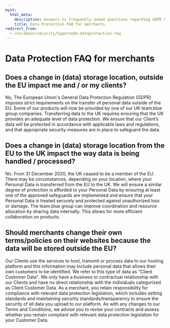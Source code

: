 ```yaml
---
myst:
  html_meta:
    description: Answers to frequently asked questions regarding GDPR & UK regulations.
    title: Data Protection FAQ for merchants
redirect_from:
  - /en/about/security/hypernode-dataprotection-faq
---
```


# Data Protection FAQ for merchants

## Does a change in (data) storage location, outside the EU impact me and / or my clients?

No, The European Union's General Data Protection Regulation (GDPR) imposes strict requirements
on the transfer of personal data outside of the EU. Some of our products will now be provided by
one of our UK team.blue group companies. Transferring data to the UK requires ensuring that the
UK provides an adequate level of data protection. We ensure that our Client’s data will be
protected in accordance with applicable laws and regulations, and that appropriate security
measures are in place to safeguard the data.

## Does a change in (data) storage location from the EU to the UK impact the way data is being handled / processed?

No. From 31 December 2020, the UK ceased to be a member of the EU. There may be
circumstances, depending on your location, where your Personal Data is transferred from the EU to
the UK. We will ensure a similar degree of protection is afforded to your Personal Data by ensuring
at least one of the approved safeguards are implemented and ensure that your Personal Data is
treated securely and protected against unauthorized loss or damage.
The team.blue group can improve coordination and resource allocation by sharing data internally.
This allows for more efficient collaboration on products.

## Should merchants change their own terms/policies on their websites because the data will be stored outside the EU?

Our Clients use the services to host, transmit or process data to our hosting platform and this
information may include personal data that allows their own customers to be identified. We refer to
this type of data as "Client Customer Data".
We only have a business or contractual relationship with our Clients and have no direct
relationship with the individuals categorized as Client Customer Data.
As a merchant, you retain responsibility for compliance with relevant data protection legislation,
which includes setting standards and maintaining security standards/transparency to ensure the
security of all data you upload to our platform.
As with any changes to our Terms and Conditions, we advise you to revise your contracts and
assess whether you remain compliant with relevant data protection legislation for your Customer
Data.
